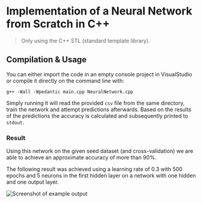 # Implementation of a Neural Network from Scratch in C++

> Only using the C++ STL (standard template library).

## Compilation & Usage

You can either import the code in an empty console project in VisualStudio or compile it directly on the command line with:

```
g++ -Wall -Wpedantic main.cpp NeuralNetwork.cpp
```
Simply running it will read the provided `csv` file from the same directory, train the network and attempt predictions afterwards. Based on the results of the predictions the accuracy is calculated and subsequently printed to `stdout`.

### Result

Using this network on the given seed dataset (and cross-validation) we are able to achieve an approximate accuracy of more than 90%.

The following result was achieved using a learning rate of 0.3 with 500 epochs and 5 neurons in the first hidden layer on a network with one hidden and one output layer.

![Screenshot of example output](ExampleOutput.PNG)
